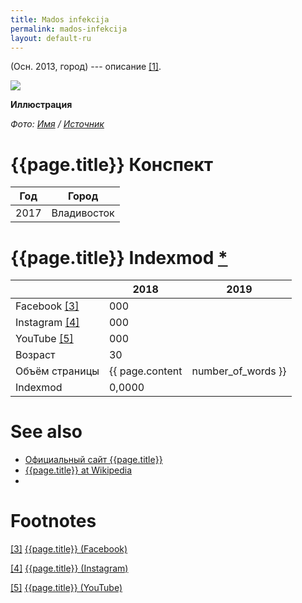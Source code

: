 ```yaml
---
title: Mados infekcija
permalink: mados-infekcija
layout: default-ru
---
```


(Осн. 2013, город) --- описание <span id="a1">[\[1\]](#f1)</span>.

![](/encyclopedia/images/{{page.permalink}}.jpg)

**Иллюстрация**

*Фото: [Имя](index) / [Источник](index)*

# {{page.title}} Конспект

|Год|Город|
|-|-|
|2017|Владивосток|

# {{page.title}} Indexmod [*](indexmod)

||2018|2019|
|-|-|-|
|Facebook <span id="a3">[\[3\]](#f3)</span>|000||
|Instagram <span id="a4">[\[4\]](#f4)</span>|000||
|YouTube <span id="a5">[\[5\]](#f5)</span>|000||
|Возраст|30||
|Объём страницы|{{ page.content | number_of_words }}||
|Indexmod|0,0000||

# See also

+ [Официальный сайт {{page.title}}](index)
+ [{{page.title}} at Wikipedia](index)
+ 

# Footnotes

[[3]](#a3) <span id="f3"></span> [{{page.title}} (Facebook)](index)

[[4]](#a4) <span id="f4"></span> [{{page.title}} (Instagram)](index)

[[5]](#a5) <span id="f5"></span> [{{page.title}} (YouTube)](index)
